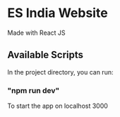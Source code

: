 # ES India Website 
Made with React JS

## Available Scripts

In the project directory, you can run:

### "npm run dev"

To start the app on localhost 3000
